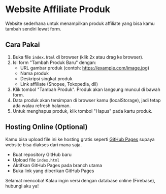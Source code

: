 # Website Affiliate Produk

Website sederhana untuk menampilkan produk affiliate yang bisa kamu tambah sendiri lewat form.

## Cara Pakai

1. Buka file `index.html` di browser (klik 2x atau drag ke browser).  
2. Isi form "Tambah Produk Baru" dengan:  
   - URL gambar produk (contoh: https://example.com/image.jpg)  
   - Nama produk  
   - Deskripsi singkat produk  
   - Link affiliate (Shopee, Tokopedia, dll)  
3. Klik tombol "Tambah Produk". Produk akan langsung muncul di bawah form.  
4. Data produk akan tersimpan di browser kamu (localStorage), jadi tetap ada walau refresh halaman.  
5. Untuk menghapus produk, klik tombol "Hapus" pada kartu produk.

## Hosting Online (Optional)

Kamu bisa upload file ini ke hosting gratis seperti [GitHub Pages](https://pages.github.com/) supaya website bisa diakses dari mana saja.

- Buat repository GitHub baru  
- Upload file `index.html`  
- Aktifkan GitHub Pages pada branch utama  
- Buka link yang diberikan GitHub Pages

Selamat mencoba! Kalau ingin versi dengan database online (Firebase), hubungi aku ya!

